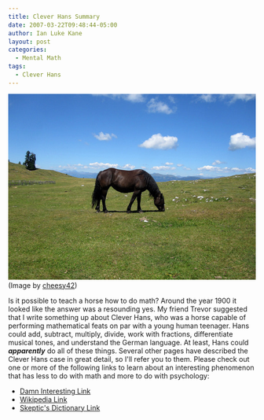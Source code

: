 ```yaml
---
title: Clever Hans Summary
date: 2007-03-22T09:48:44-05:00
author: Ian Luke Kane
layout: post
categories:
  - Mental Math
tags:
  - Clever Hans
---
```


![(Image by cheesy42)](/assets/horse.jpg)  
(Image by [cheesy42](http://www.flickr.com/photos/cheesy42/4853760305/sizes/z/in/photostream/))

Is it possible to teach a horse how to do math? Around the year 1900 it
looked like the answer was a resounding yes. My friend Trevor suggested
that I write something up about Clever Hans, who was a horse capable of
performing mathematical feats on par with a young human teenager. Hans
could add, subtract, multiply, divide, work with fractions,
differentiate musical tones, and understand the German language. At
least, Hans could **_apparently_** do all of these things. Several other
pages have described the Clever Hans case in great detail, so I'll refer
you to them. Please check out one or more of the following links to
learn about an interesting phenomenon that has less to do with math and
more to do with psychology:

  * [Damn Interesting Link](http://www.damninteresting.com/?p=384)
  * [Wikipedia Link](http://en.wikipedia.org/wiki/Clever_Hans)
  * [Skeptic's Dictionary Link](http://skepdic.com/cleverhans.html)